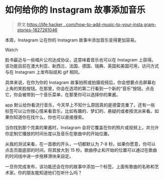 # 如何给你的 Instagram 故事添加音乐

> 原文:[https://life hacker . com/how-to-add-music-to-your-insta gram-stories-1827261046](https://lifehacker.com/how-to-add-music-to-your-instagram-stories-1827261046)

本周，Instagram 让在你的 Instagram 故事中添加音乐变得更加容易。

Watch

脸书最近与一些唱片公司达成协议，这意味着音乐也可以在 Instagram 上获得。该功能目前在澳大利亚、新西兰、法国、德国、瑞典、英国和美国可用，访问方式与在 Instagram 上发布贴纸和 gif 相同。

具体来说，在你为你的 Instagram 故事拍照或拍摄视频后，你会想要点击屏幕右上角的笑脸按钮。在那里，你会在选项的第二行看到一个新的“音乐”按钮。点击它，你会被带到一个音乐菜单，在那里你可以选择你的果酱。

app 默认给你看流行音乐，今天早上不知什么原因真的是德雷克重了。还有一些标签可以让你按心情来看音乐，比如有趣的、梦幻的、悬疑的或者按流派来看。如果你知道你在找什么，你也可以直接搜索。

当你找到那个完美的果酱时，Instagram 会将它覆盖在你的照片或视频上，并允许你定制它播放的时间长度以及音乐在歌曲中的开始位置。

从我的测试来看，在一首歌的开头，一切都默认为 7-8 秒。如果你愿意，你可以点击页面底部的时间，将其放大到 15 秒。歌曲停止和开始的位置可以通过在歌曲的时间线中进一步拖移滑块来自定。

一旦你完成发布，该功能还会在你的故事中添加一个标签，上面有歌曲的名称和艺术家。你的朋友能知道他们在听什么吗？